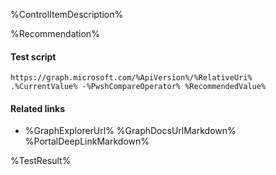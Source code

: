 %ControlItemDescription%

%Recommendation%

#### Test script
```
https://graph.microsoft.com/%ApiVersion%/%RelativeUri%
.%CurrentValue% -%PwshCompareOperator% %RecommendedValue%
```

#### Related links

- %GraphExplorerUrl%
%GraphDocsUrlMarkdown%
%PortalDeepLinkMarkdown%

<!--- Results --->
%TestResult%